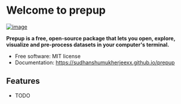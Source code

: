 # Welcome to prepup


[![image](https://img.shields.io/pypi/v/prepup.svg)](https://pypi.python.org/pypi/prepup)


**Prepup is a free, open-source package that lets you open, explore, visualize and pre-process datasets in your computer's terminal.**


-   Free software: MIT license
-   Documentation: <https://sudhanshumukherjeexx.github.io/prepup>
    

## Features

-   TODO
